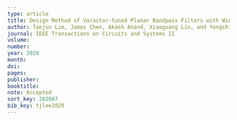 ```yaml
---
type: article
title: Design Method of Varactor-tuned Planar Bandpass Filters with Wide Tunable Frequency Range and Single Bias Control
author: Taejun Lim, James Chen, Akash Anand, Xiaoguang Liu, and Yongshik Lee
journal: IEEE Transactions on Circuits and Systems II
volume:
number:
year: 2020
month:
doi:
pages:
publisher:
booktitle:
note: Accepted
sort_key: 202007
bib_key: tjlee2020
---
```

